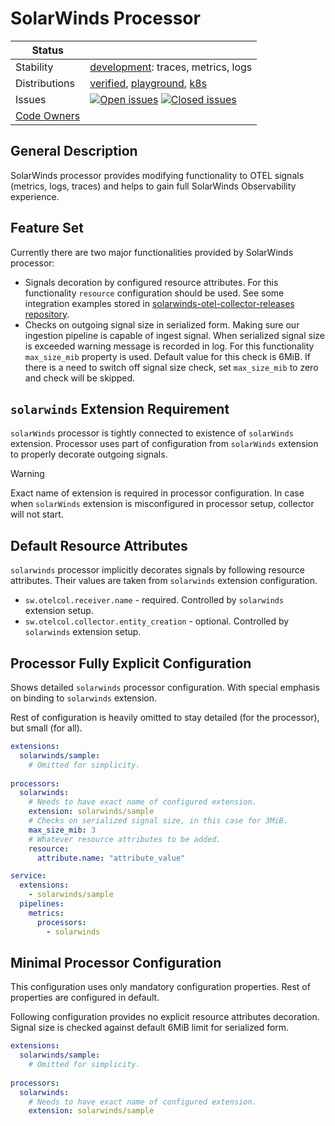 # SolarWinds Processor

| Status        |           |
| ------------- |-----------|
| Stability     | [development]: traces, metrics, logs   |
| Distributions | [verified], [playground], [k8s] |
| Issues        | [![Open issues](https://img.shields.io/github/issues-search/solarwinds/solarwinds-otel-collector-contrib?query=is%3Aissue%20is%3Aopen%20label%3Aprocessor%2Fsolarwinds%20&label=open&color=orange&logo=opentelemetry)](https://github.com/solarwinds/solarwinds-otel-collector-contrib/issues?q=is%3Aopen+is%3Aissue+label%3Aprocessor%2Fsolarwinds) [![Closed issues](https://img.shields.io/github/issues-search/solarwinds/solarwinds-otel-collector-contrib?query=is%3Aissue%20is%3Aclosed%20label%3Aprocessor%2Fsolarwinds%20&label=closed&color=blue&logo=opentelemetry)](https://github.com/solarwinds/solarwinds-otel-collector-contrib/issues?q=is%3Aclosed+is%3Aissue+label%3Aprocessor%2Fsolarwinds) |
| [Code Owners](https://github.com/solarwinds/solarwinds-otel-collector-contrib/blob/main/CODEOWNERS) |

[development]: https://github.com/open-telemetry/opentelemetry-collector/blob/main/docs/component-stability.md#development
[verified]: https://github.com/solarwinds/solarwinds-otel-collector-releases/tree/main/distributions/verified
[playground]: https://github.com/solarwinds/solarwinds-otel-collector-releases/tree/main/distributions/playground
[k8s]: https://github.com/solarwinds/solarwinds-otel-collector-releases/tree/main/distributions/k8s

## General Description
SolarWinds processor provides modifying functionality to OTEL signals (metrics, logs, traces) and helps to gain full SolarWinds Observability experience.

## Feature Set
Currently there are two major functionalities provided by SolarWinds processor:
- Signals decoration by configured resource attributes. For this functionality `resource` configuration should be used. See some integration examples stored in [solarwinds-otel-collector-releases repository](https://github.com/solarwinds/solarwinds-otel-collector-releases/tree/main/examples/integrations).
- Checks on outgoing signal size in serialized form. Making sure our ingestion pipeline is capable of ingest signal. When serialized signal size is exceeded warning message is recorded in log. For this functionality `max_size_mib` property is used. Default value for this check is 6MiB. If there is a need to switch off signal size check, set `max_size_mib` to zero and check will be skipped.

## `solarwinds` Extension Requirement

`solarWinds` processor is tightly connected to existence of `solarWinds` extension. Processor uses part of configuration from `solarWinds` extension to properly decorate outgoing signals.

> [!WARNING]
> Exact name of extension is required in processor configuration. In case when `solarWinds` extension is misconfigured in processor setup, collector will not start.

## Default Resource Attributes
`solarwinds` processor implicitly decorates signals by following resource attributes. Their values are taken from `solarwinds` extension configuration.
- `sw.otelcol.receiver.name` - required. Controlled by `solarwinds` extension setup.
- `sw.otelcol.collector.entity_creation` - optional. Controlled by `solarwinds` extension setup.

## Processor Fully Explicit Configuration
Shows detailed `solarwinds` processor configuration. With special emphasis on binding to `solarwinds` extension.

Rest of configuration is heavily omitted to stay detailed (for the processor), but small (for all).

```yaml
extensions:
  solarwinds/sample:
    # Omitted for simplicity.
    
processors:
  solarwinds:
    # Needs to have exact name of configured extension.
    extension: solarwinds/sample
    # Checks on serialized signal size, in this case for 3MiB.
    max_size_mib: 3
    # Whatever resource attributes to be added.
    resource:
      attribute.name: "attribute_value"

service:
  extensions:
    - solarwinds/sample
  pipelines:
    metrics:
      processors:
        - solarwinds
```

## Minimal Processor Configuration
This configuration uses only mandatory configuration properties. Rest of properties are configured in default.

Following configuration provides no explicit resource attributes decoration. Signal size is checked against default 6MiB limit for serialized form.

```yaml
extensions:
  solarwinds/sample:
    # Omitted for simplicity.
    
processors:
  solarwinds:
    # Needs to have exact name of configured extension.
    extension: solarwinds/sample
```
